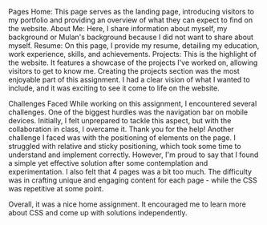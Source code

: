Pages
Home: This page serves as the landing page, introducing visitors to my portfolio and providing an overview of what they can expect to find on the website.
About Me: Here, I share information about myself, my background or Mulan's background because I did not want to share about myself.
Resume: On this page, I provide my resume, detailing my education, work experience, skills, and achievements.
Projects: This is the highlight of the website. It features a showcase of the projects I've worked on, allowing visitors to get to know me. Creating the projects section was the most enjoyable part of this assignment. I had a clear vision of what I wanted to include, and it was exciting to see it come to life on the website.

Challenges Faced
While working on this assignment, I encountered several challenges. One of the biggest hurdles was the navigation bar on mobile devices. Initially, I felt unprepared to tackle this aspect, but with the collaboration in class, I overcame it. Thank you for the help!
Another challenge I faced was with the positioning of elements on the page. I struggled with relative and sticky positioning, which took some time to understand and implement correctly. However, I'm proud to say that I found a simple yet effective solution after some contemplation and experimentation.
I also felt that 4 pages was a bit too much. The difficulty was in crafting unique and engaging content for each page - while the CSS was repetitive at some point.

Overall, it was a nice home assignment. It encouraged me to learn more about CSS and come up with solutions independently.
